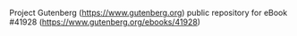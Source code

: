 Project Gutenberg (https://www.gutenberg.org) public repository for eBook #41928 (https://www.gutenberg.org/ebooks/41928)
